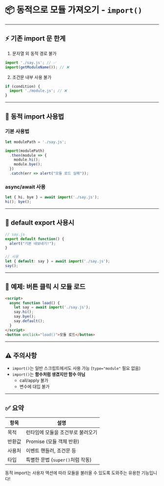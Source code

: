 
# 📦 동적으로 모듈 가져오기 - `import()`

---

## ⚡ 기존 import 문 한계

1. 문자열 외 동적 경로 불가
```js
import './say.js'; // ✅
import(getModuleName()); // ❌
```

2. 조건문 내부 사용 불가
```js
if (condition) {
  import './module.js'; // ❌
}
```

---

## 🔸 동적 import 사용법

### 기본 사용법

```js
let modulePath = './say.js';

import(modulePath)
  .then(module => {
    module.hi();
    module.bye();
  })
  .catch(err => alert("모듈 로드 실패"));
```

### async/await 사용

```js
let { hi, bye } = await import('./say.js');
hi(); bye();
```

---

## 🔹 default export 사용시

```js
// say.js
export default function() {
  alert("기본 내보내기!");
}

// 사용
let { default: say } = await import('./say.js');
say();
```

---

## 🔸 예제: 버튼 클릭 시 모듈 로드

```html
<script>
  async function load() {
    let say = await import('./say.js');
    say.hi();
    say.bye();
    say.default();
  }
</script>
<button onclick="load()">모듈 로드</button>
```

---

## ⚠ 주의사항

- `import()`는 일반 스크립트에서도 사용 가능 (`type="module"` 필요 없음)
- `import()`는 **함수처럼 생겼지만 함수 아님**
    - call/apply 불가
    - 변수에 대입 불가

---

## ✅ 요약

| 항목 | 설명 |
|------|------|
| 목적 | 런타임에 모듈을 조건부로 불러오기 |
| 반환값 | Promise (모듈 객체 반환) |
| 사용처 | 이벤트 핸들러, 조건문 등 |
| 타입 | 특별한 문법 (`super()`처럼 작동) |

동적 import는 사용자 액션에 따라 모듈을 불러올 수 있도록 도와주는 유용한 기능입니다!
